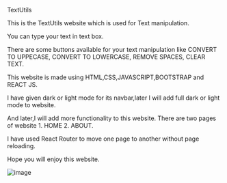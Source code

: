 
TextUtils

This is the TextUtils website which is used for Text manipulation.

You can type your text in text box. 

There are some buttons available for your text manipulation like CONVERT TO UPPECASE, CONVERT TO LOWERCASE, REMOVE SPACES, CLEAR TEXT. 

This website is made using HTML,CSS,JAVASCRIPT,BOOTSTRAP and REACT JS. 

I have given dark or light mode for its navbar,later I will add full dark or light mode to website. 

And later,I will add more functionality to this website. There are two pages of website 1. HOME 2. ABOUT. 

I have used React Router to move one page to another without page reloading. 

Hope you will enjoy this website.


![image](https://user-images.githubusercontent.com/82868832/131620243-7d732de6-77dc-43fe-b452-78003fcc5f74.png)
